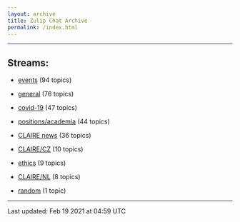 ```yaml
---
layout: archive
title: Zulip Chat Archive
permalink: /index.html
---
```


---

## Streams:

* [events](stream/201207-events/index.html) (94 topics)

* [general](stream/201199-general/index.html) (76 topics)

* [covid-19](stream/226112-covid-19/index.html) (47 topics)

* [positions/academia](stream/203258-positions/academia/index.html) (44 topics)

* [CLAIRE news](stream/201957-CLAIRE-news/index.html) (36 topics)

* [CLAIRE/CZ](stream/203399-CLAIRE/CZ/index.html) (10 topics)

* [ethics](stream/228366-ethics/index.html) (9 topics)

* [CLAIRE/NL](stream/203255-CLAIRE/NL/index.html) (8 topics)

* [random](stream/202125-random/index.html) (1 topic)

<hr><p>Last updated: Feb 19 2021 at 04:59 UTC</p>